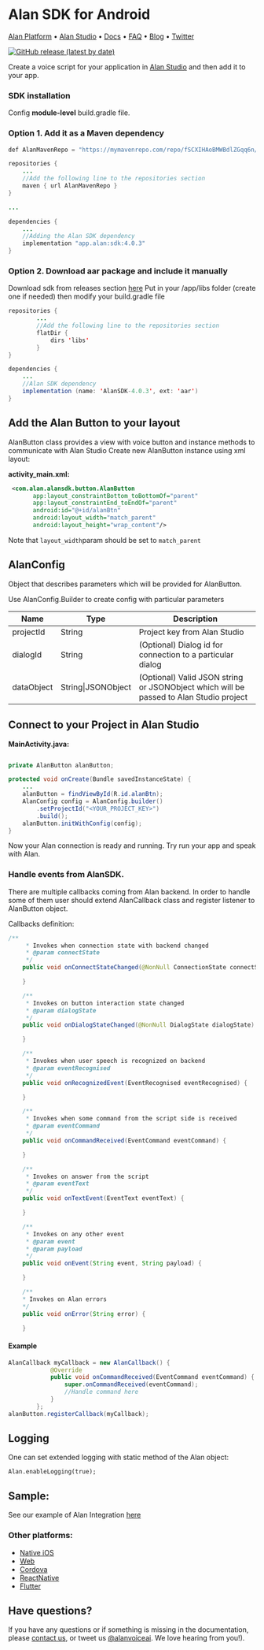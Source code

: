 # Alan SDK for Android

[Alan Platform](https://alan.app/) • [Alan Studio](https://studio.alan.app/register) • [Docs](https://alan.app/docs/intro.html) • [FAQ](https://alan.app/docs/additional/faq.html) •
[Blog](https://alan.app/blog/) • [Twitter](https://twitter.com/alanvoiceai)

[![GitHub release (latest by date)](https://img.shields.io/github/v/release/alan-ai/alan-sdk-android)](https://github.com/alan-ai/alan-sdk-android/releases)

Create a voice script for your application in [Alan Studio](https://studio.alan.app/register) and then add it to your app.

### SDK installation
Config **module-level** build.gradle file.

### Option 1. Add it as a Maven dependency
```java
def AlanMavenRepo = "https://mymavenrepo.com/repo/fSCXIHAoBMWBdlZGqq6n/"

repositories {
	...
	//Add the following line to the repositories section
    maven { url AlanMavenRepo }
}

...

dependencies {
	...
	//Adding the Alan SDK dependency
    implementation "app.alan:sdk:4.0.3"
}
```

### Option 2. Download aar package and include it manually

Download sdk from releases section [here](https://github.com/alan-ai/alan-android-sdk/releases)
Put in your <project>/app/libs folder (create one if needed) then modify your build.gradle file

```java
repositories {
		...
		//Add the following line to the repositories section
	    flatDir {
	        dirs 'libs'
	    }
}

dependencies {
	...
	//Alan SDK dependency
 	implementation (name: 'AlanSDK-4.0.3', ext: 'aar')
}
```

## Add the Alan Button to your layout

AlanButton class provides a view with voice button and instance methods to communicate with Alan Studio
Create new AlanButton instance using xml layout:

__activity_main.xml:__


```xml
 <com.alan.alansdk.button.AlanButton
       app:layout_constraintBottom_toBottomOf="parent"
       app:layout_constraintEnd_toEndOf="parent"
       android:id="@+id/alanBtn"
       android:layout_width="match_parent"
       android:layout_height="wrap_content"/>
```

Note that `layout_width`param should be set to `match_parent`

## AlanConfig

Object that describes parameters which will be provided for AlanButton.

Use AlanConfig.Builder to create config with particular parameters

|**Name**  | **Type** | **Description** |
|--|--|--|
| projectId  | String | Project key from Alan Studio |
| dialogId  | String | (Optional) Dialog id for connection to a particular dialog |
| dataObject  | String\|JSONObject | (Optional) Valid JSON string or JSONObject which will be passed to Alan Studio project |

## Connect to your Project in Alan Studio

__MainActivity.java:__

```java

private AlanButton alanButton;

protected void onCreate(Bundle savedInstanceState) {
	...
	alanButton = findViewById(R.id.alanBtn);
    AlanConfig config = AlanConfig.builder()
        .setProjectId("<YOUR_PROJECT_KEY>")
        .build();
	alanButton.initWithConfig(config);
}
```

Now your Alan connection is ready and running. Try run your app and speak with Alan. 

### Handle events from AlanSDK.
There are multiple callbacks coming from Alan backend. 
In order to handle some of them user should extend AlanCallback class and register listener to AlanButton object.

Callbacks definition:

```java
/**
     * Invokes when connection state with backend changed
     * @param connectState
     */
    public void onConnectStateChanged(@NonNull ConnectionState connectState) {

    }

    /**
     * Invokes on button interaction state changed
     * @param dialogState
     */
    public void onDialogStateChanged(@NonNull DialogState dialogState) {

    }

    /**
     * Invokes when user speech is recognized on backend
     * @param eventRecognised
     */
    public void onRecognizedEvent(EventRecognised eventRecognised) {

    }

    /**
     * Invokes when some command from the script side is received
     * @param eventCommand
     */
    public void onCommandReceived(EventCommand eventCommand) {

    }

    /**
     * Invokes on answer from the script
     * @param eventText
     */
    public void onTextEvent(EventText eventText) {

    }

    /**
     * Invokes on any other event
     * @param event
     * @param payload
     */
    public void onEvent(String event, String payload) {

    }

    /**
    * Invokes on Alan errors
    */
    public void onError(String error) {

    }
```

#### Example

```java
AlanCallback myCallback = new AlanCallback() {
            @Override
            public void onCommandReceived(EventCommand eventCommand) {
                super.onCommandReceived(eventCommand);
                //Handle command here
            }
        };
alanButton.registerCallback(myCallback);
```

## Logging

One can set extended logging with static method of the Alan object:

`Alan.enableLogging(true);`

## Sample: 
See our example of Alan Integration [here](https://github.com/alan-ai/alan-sdk-android/tree/master/examples/AlanSampleApp)

### Other platforms:
* [Native iOS](https://github.com/alan-ai/alan-sdk-ios)
* [Web](https://github.com/alan-ai/alan-sdk-web)
* [Cordova](https://github.com/alan-ai/alan-sdk-cordova)
* [ReactNative](https://github.com/alan-ai/alan-sdk-reactnative)
* [Flutter](https://pub.dev/packages/alan_voice)

## Have questions?
If you have any questions or if something is missing in the documentation, please [contact us](mailto:support@alan.app), or tweet us [@alanvoiceai](https://twitter.com/alanvoiceai). We love hearing from you!).
